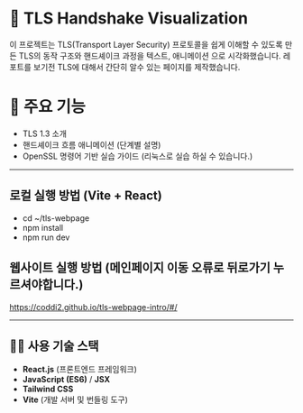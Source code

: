 # 🔐 TLS Handshake Visualization

이 프로젝트는 TLS(Transport Layer Security) 프로토콜을 쉽게 이해할 수 있도록 만든 
TLS의 동작 구조와 핸드셰이크 과정을 텍스트,  애니메이션 으로 시각화했습니다.
레포트를 보기전 TLS에 대해서 간단히 알수 있는 페이지를 제작했습니다.
# 📌 주요 기능

- TLS 1.3 소개
- 핸드셰이크 흐름 애니메이션 (단계별 설명)
- OpenSSL 명령어 기반 실습 가이드 (리눅스로 실습 하실 수 있습니다.)

---

## 로컬 실행 방법 (Vite + React)
- cd ~/tls-webpage
- npm install
- npm run dev

## 웹사이트 실행 방법 (메인페이지 이동 오류로 뒤로가기 누르셔야합니다.)
https://coddi2.github.io/tls-webpage-intro/#/

---
## 🧑‍💻 사용 기술 스택

- **React.js** (프론트엔드 프레임워크)
- **JavaScript (ES6)** / **JSX**
- **Tailwind CSS**
- **Vite** (개발 서버 및 번들링 도구)
